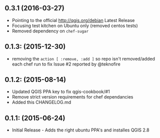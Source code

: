 ## 0.3.1 (2016-03-27)

* Pointing to the official http://qgis.org/debian Latest Release
* Focusing test kitchen on Ubuntu only (removed centos tests)
* Removed dependency on `chef-sugar`

## 0.1.3: (2015-12-30)

* removing the `action [ :remove, :add ]` so repo isn't removed/added
each chef run to fix Issue #2 reported by @teknofire

## 0.1.2: (2015-08-14)

* Updated QGIS PPA key to fix qgis-cookbook/#1
* Remove strict version requirements for chef dependancies
* Added this CHANGELOG.md

## 0.1.1: (2015-06-24)

* Initial Release - Adds the right ubuntu PPA's and installes QGIS 2.8
